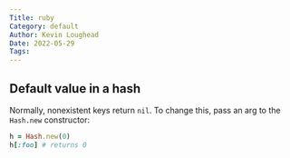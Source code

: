 ```yaml
---
Title: ruby
Category: default
Author: Kevin Loughead
Date: 2022-05-29
Tags:
---
```


## Default value in a hash

Normally, nonexistent keys return `nil`. To change this, pass an arg to the `Hash.new` constructor:

```rb
h = Hash.new(0)
h[:foo] # returns 0
```
